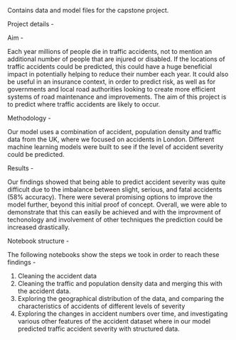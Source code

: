 Contains data and model files for the capstone project.

Project details -

Aim -

Each year millions of people die in traffic accidents, not to mention an additional number of people that are injured or disabled. If the locations of traffic accidents could be predicted, this could have a huge beneficial impact in potentially helping to reduce their number each year. It could also be useful in an insurance context, in order to predict risk, as well as for governments and local road authorities looking to create more efficient systems of road maintenance and improvements. The aim of this project is to predict where traffic accidents are likely to occur.

Methodology -

Our model uses a combination of accident, population density and traffic data from the UK, where we focused on accidents in London. Different machine learning models were built to see if the level of accident severity could be predicted.

Results -

Our findings showed that being able to predict accident severity was quite difficult due to the imbalance between slight, serious, and fatal accidents (58% accuracy). There were several promising options to improve the model further, beyond this initial proof of concept. Overall, we were able to demonstrate that this can easily be achieved and with the improvment of techonology and involvement of other techniques the prediction could be increased drastically.

Notebook structure -

The following notebooks show the steps we took in order to reach these findings -

01. Cleaning the accident data
02. Cleaning the traffic and population density data and merging this with the accident data.
03. Exploring the geographical distribution of the data, and comparing the characteristics of accidents of different levels of severity
04. Exploring the changes in accident numbers over time, and investigating various other features of the accident dataset where in our model predicted traffic accident severity with structured data.

